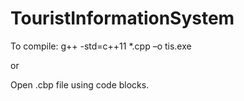 # TouristInformationSystem

To compile: g++ -std=c++11 *.cpp –o tis.exe

or 

Open .cbp file using code blocks.
